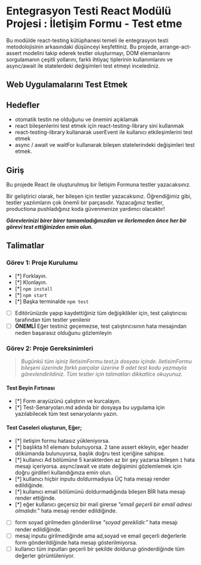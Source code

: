 # Entegrasyon Testi React Modülü Projesi : İletişim Formu - Test etme

Bu modülde react-testing kütüphanesi temeli ile entegrasyon testi metodolojisinin arkasındaki düşünceyi keşfettiniz. Bu projede, arrange-act-assert modelini takip ederek testler oluşturmayı, DOM elemanlarını sorgulamanın çeşitli yollarını, farklı ihtiyaç tiplerinin kullanımlarını ve async/await ile statelerdeki değişimleri test etmeyi incelediniz.

## Web Uygulamalarını Test Etmek

## Hedefler

- otomatik testin ne olduğunu ve önemini açıklamak
- react bileşenlerini test etmek için react-testing-library sini kullanmak
- react-testing-library kullanarak userEvent ile kullanıcı etkileşimlerini test etmek
- async / await ve waitFor kullanarak bileşen statelerindeki değişimleri test etmek.

## Giriş

Bu projede React ile oluşturulmuş bir İletişim Formuna testler yazacaksınız.

Bir geliştirici olarak, her bileşen için testler yazacaksınız. Öğrendiğimiz gibi, testler yazılımların çok önemli bir parçasıdır.
Yazacağınız testler, productiona pushladığınız koda güvenmenize yardımcı olacaktır!

**_Görevlerinizi birer birer tamamladığınızdan ve ilerlemeden önce her bir görevi test ettiğinizden emin olun._**

## Talimatlar

### Görev 1: Proje Kurulumu

- [*] Forklayın.
- [*] Klonlayın.
- [*] `npm install`
- [*] `npm start`
- [*] Başka terminalde `npm test`
- [ ] Editörünüzde yapıp kaydettiğiniz tüm değişiklikler için, test çalıştırıcısı tarafından tüm testler yenilenir
- [ ] **ÖNEMLİ** Eğer testiniz geçemezse, test çalıştırıcısının hata mesajından neden başarasız olduğunu gözlemleyin

### Görev 2: Proje Gereksinimleri

> _Bugünkü tüm işiniz IletisimFormu.test.js dosyası içinde. IletisimFormu bileşeni üzerinde farklı parçalar üzerine 9 adet test kodu yazmayla görevlendirildiniz. Tüm testler için talimatları dikkatlice okuyunuz._

#### Test Beyin Fırtınası

- [*] Form arayüzünü çalıştırın ve kurcalayın.
- [*] Test-Senaryoları.md adında bir dosyaya bu uygulama için yazılabilecek tüm test senaryolarını yazın.

#### Test Caseleri oluşturun, Eğer;

- [*] iletişim formu hatasız yükleniyorsa.
- [*] başlıkta h1 elemanı bulunuyorsa. 2 tane assert ekleyin, eğer header dökümanda bulunuyorsa, başlık doğru test içeriğine sahipse.
- [*] kullanıcı Ad bölümüne 5 karakterden az bir şey yazarsa bileşen `1` hata mesajı içeriyorsa. async/await ve state değişimini gözlemlemek için doğru girdileri kullandığınıza emin olun.
- [*] kullanıcı hiçbir inputu doldurmadıysa ÜÇ hata mesajı render edildiğinde.
- [*] kullanıcı email bölümünü doldurmadığında bileşen BİR hata mesajı render ettiğinde.
- [*] eğer kullanıcı geçersiz bir mail girerse _"email geçerli bir email adresi olmalıdır."_ hata mesajı render edildiğinde.
- [ ] form soyad girilmeden gönderilirse _"soyad gereklidir."_ hata mesajı render edildiğinde.
- [ ] mesaj inputu girilmediğinde ama ad,soyad ve email geçerli değerlerle form gönderildiğinde hata mesajı gösterilmiyorsa.
- [ ] kullanıcı tüm inputları geçerli bir şekilde doldurup gönderdiğinde tüm değerler görüntüleniyor.
